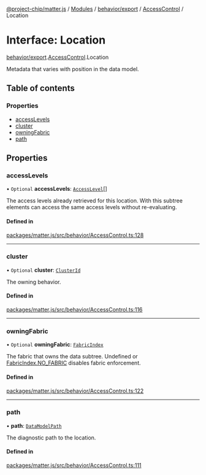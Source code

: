 [@project-chip/matter.js](../README.md) / [Modules](../modules.md) / [behavior/export](../modules/behavior_export.md) / [AccessControl](../modules/behavior_export.AccessControl.md) / Location

# Interface: Location

[behavior/export](../modules/behavior_export.md).[AccessControl](../modules/behavior_export.AccessControl.md).Location

Metadata that varies with position in the data model.

## Table of contents

### Properties

- [accessLevels](behavior_export.AccessControl.Location.md#accesslevels)
- [cluster](behavior_export.AccessControl.Location.md#cluster)
- [owningFabric](behavior_export.AccessControl.Location.md#owningfabric)
- [path](behavior_export.AccessControl.Location.md#path)

## Properties

### accessLevels

• `Optional` **accessLevels**: [`AccessLevel`](../enums/cluster_export.AccessLevel.md)[]

The access levels already retrieved for this location. With this subtree elements can access the same
access levels without re-evaluating.

#### Defined in

[packages/matter.js/src/behavior/AccessControl.ts:128](https://github.com/project-chip/matter.js/blob/5f71eedebdb9fa54338bde320c311bb359b7455d/packages/matter.js/src/behavior/AccessControl.ts#L128)

___

### cluster

• `Optional` **cluster**: [`ClusterId`](../modules/datatype_export.md#clusterid)

The owning behavior.

#### Defined in

[packages/matter.js/src/behavior/AccessControl.ts:116](https://github.com/project-chip/matter.js/blob/5f71eedebdb9fa54338bde320c311bb359b7455d/packages/matter.js/src/behavior/AccessControl.ts#L116)

___

### owningFabric

• `Optional` **owningFabric**: [`FabricIndex`](../modules/datatype_export.md#fabricindex)

The fabric that owns the data subtree.  Undefined or [FabricIndex.NO_FABRIC](../modules/datatype_export.FabricIndex.md#no_fabric) disables fabric
enforcement.

#### Defined in

[packages/matter.js/src/behavior/AccessControl.ts:122](https://github.com/project-chip/matter.js/blob/5f71eedebdb9fa54338bde320c311bb359b7455d/packages/matter.js/src/behavior/AccessControl.ts#L122)

___

### path

• **path**: [`DataModelPath`](behavior_cluster_export._internal_.DataModelPath.md)

The diagnostic path to the location.

#### Defined in

[packages/matter.js/src/behavior/AccessControl.ts:111](https://github.com/project-chip/matter.js/blob/5f71eedebdb9fa54338bde320c311bb359b7455d/packages/matter.js/src/behavior/AccessControl.ts#L111)
